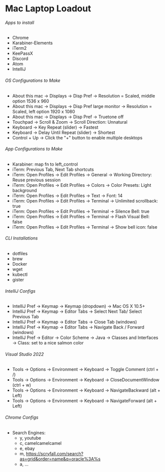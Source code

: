 # Mac Laptop Loadout

###### Apps to install

- Chrome
- Karabiner-Elements
- iTerm2
- KeePassX
- Discord
- Atom
- IntelliJ


###### OS Configurations to Make

- About this mac -> Displays -> Disp Pref -> Resolution = Scaled, middle option 1536 x 960
- About this mac -> Displays -> Disp Pref large monitor -> Resolution = Scaled, left option 1920 x 1080
- About this mac -> Displays -> Disp Pref -> Truetone off
- Touchpad -> Scroll & Zoom -> Scroll Direction: Unnatural
- Keyboard -> Key Repeat (slider) -> Fastest
- Keyboard -> Delay Until Repeat (slider) -> Shortest
- Control + Up -> Click the "+" button to enable multiple desktops


###### App Configurations to Make

- Karabiner: map fn to left_control
- iTerm: Previous Tab, Next Tab shortcuts
- iTerm: Open Profiles -> Edit Profiles -> General -> Working Directory: Reuse previous session
- iTerm: Open Profiles -> Edit Profiles -> Colors -> Color Presets: Light background
- iTerm: Open Profiles -> Edit Profiles -> Text -> Font: 14
- iTerm: Open Profiles -> Edit Profiles -> Terminal -> Unlimited scrollback: true
- iTerm: Open Profiles -> Edit Profiles -> Terminal -> Silence Bell: true
- iTerm: Open Profiles -> Edit Profiles -> Terminal -> Flash Visual Bell: false
- iTerm: Open Profiles -> Edit Profiles -> Terminal -> Show bell icon: false


###### CLI Installations

- dotfiles
- brew
- Docker
- wget
- kubectl
- gister


###### IntelliJ Configs

- IntelliJ Pref -> Keymap -> Keymap (dropdown) -> Mac OS X 10.5+
- IntelliJ Pref -> Keymap -> Editor Tabs -> Select Next Tab/ Select Previous Tab
- IntelliJ Pref -> Keymap -> Editor Tabs -> Close Tab (windows)
- IntelliJ Pref -> Keymap -> Editor Tabs -> Navigate Back / Forward (windows)
- IntelliJ Pref -> Editor -> Color Scheme -> Java -> Classes and Interfaces -> Class:  set to a nice salmon color


###### Visual Studio 2022

- Tools -> Options -> Environment -> Keyboard -> Toggle Comment (ctrl + /)
- Tools -> Options -> Environment -> Keyboard -> CloseDocumentWindow (ctrl + w)
- Tools -> Options -> Environment -> Keyboard -> NavigateBackward (alt + Left)
- Tools -> Options -> Environment -> Keyboard -> NavigateForward (alt + Left)

###### Chrome Configs

- Search Engines:
  - y, youtube
  - c, camelcamelcamel
  - e, ebay
  - m, https://scryfall.com/search?as=grid&order=name&q=oracle%3A%s
  - a, ...

